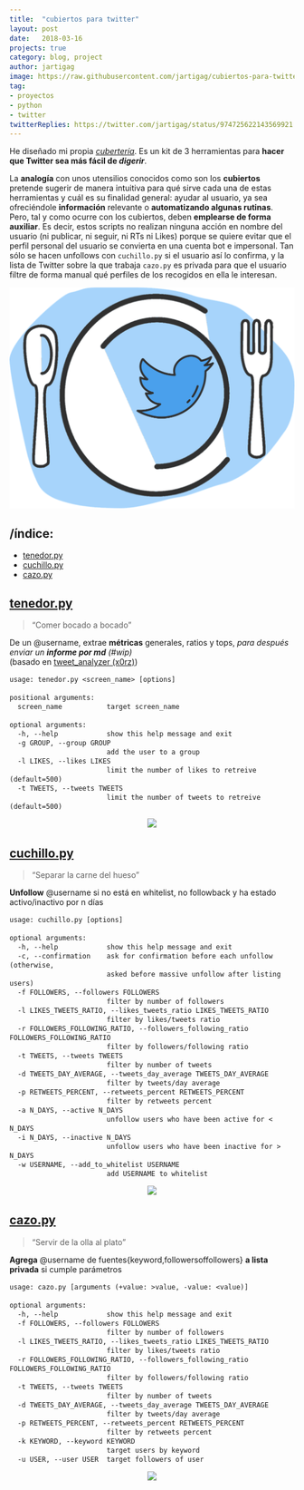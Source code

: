 ```yaml
---
title:  "cubiertos para twitter"
layout: post
date:   2018-03-16
projects: true
category: blog, project
author: jartigag
image: https://raw.githubusercontent.com/jartigag/cubiertos-para-twitter/master/logo.png
tag:
- proyectos
- python
- twitter
twitterReplies: https://twitter.com/jartigag/status/974725622143569921
---
```


He diseñado mi propia [*cubertería*](https://github.com/jartigag/cubiertos-para-twitter). Es un kit de 3 herramientas para **hacer que Twitter sea
más fácil de _digerir_**.

La **analogía** con unos utensilios conocidos como son los **cubiertos** pretende sugerir de manera intuitiva para qué sirve cada una de estas
herramientas y cuál es su finalidad general: ayudar al usuario, ya sea ofreciéndole **información** relevante o **automatizando algunas rutinas**.
Pero, tal y como ocurre con los cubiertos, deben **emplearse de forma auxiliar**. Es decir, estos scripts no realizan ninguna acción en nombre del
usuario (ni publicar, ni seguir, ni RTs ni Likes) porque se quiere evitar que el perfil personal del usuario se convierta en una cuenta bot e
impersonal. Tan sólo se hacen unfollows con `cuchillo.py` si el usuario así lo confirma, y la lista de Twitter sobre la que trabaja `cazo.py` es
privada para que el usuario filtre de forma manual qué perfiles de los recogidos en ella le interesan.

![](https://raw.githubusercontent.com/jartigag/cubiertos-para-twitter/master/logo.png)

## /índice:
- [tenedor.py](#tenedorpy)
- [cuchillo.py](#cuchillopy)
- [cazo.py](#cazopy)

## [tenedor.py](https://github.com/jartigag/cubiertos-para-twitter/blob/master/tenedor.py)
> “Comer bocado a bocado”

De un @username, extrae **métricas** generales, ratios y tops, *para después enviar un **informe por md** (#wip)*  
(basado en [tweet_analyzer (x0rz)](https://github.com/x0rz/tweets_analyzer))

```
usage: tenedor.py <screen_name> [options]

positional arguments:
  screen_name           target screen_name

optional arguments:
  -h, --help            show this help message and exit
  -g GROUP, --group GROUP
                        add the user to a group
  -l LIKES, --likes LIKES
                        limit the number of likes to retreive (default=500)
  -t TWEETS, --tweets TWEETS
                        limit the number of tweets to retreive (default=500)
```
<p align="center">
  <a href="https://asciinema.org/a/QTjDYRC4k4pp0ewyfLQlKTmfD" target="_blank">
    <img src="https://asciinema.org/a/QTjDYRC4k4pp0ewyfLQlKTmfD.png"/>
  </a>
</p>

## [cuchillo.py](https://github.com/jartigag/cubiertos-para-twitter/blob/master/cuchillo.py)
> “Separar la carne del hueso”

**Unfollow** @username si no está en whitelist, no followback y ha estado activo/inactivo por n días

```
usage: cuchillo.py [options]

optional arguments:
  -h, --help            show this help message and exit
  -c, --confirmation    ask for confirmation before each unfollow (otherwise,
                        asked before massive unfollow after listing users)
  -f FOLLOWERS, --followers FOLLOWERS
                        filter by number of followers
  -l LIKES_TWEETS_RATIO, --likes_tweets_ratio LIKES_TWEETS_RATIO
                        filter by likes/tweets ratio
  -r FOLLOWERS_FOLLOWING_RATIO, --followers_following_ratio FOLLOWERS_FOLLOWING_RATIO
                        filter by followers/following ratio
  -t TWEETS, --tweets TWEETS
                        filter by number of tweets
  -d TWEETS_DAY_AVERAGE, --tweets_day_average TWEETS_DAY_AVERAGE
                        filter by tweets/day average
  -p RETWEETS_PERCENT, --retweets_percent RETWEETS_PERCENT
                        filter by retweets percent
  -a N_DAYS, --active N_DAYS
                        unfollow users who have been active for < N_DAYS
  -i N_DAYS, --inactive N_DAYS
                        unfollow users who have been inactive for > N_DAYS
  -w USERNAME, --add_to_whitelist USERNAME
                        add USERNAME to whitelist
```
<p align="center">
  <a href="https://asciinema.org/a/IQFOlDY4RMWFdtuHWK4Pz4k7k" target="_blank">
    <img src="https://asciinema.org/a/IQFOlDY4RMWFdtuHWK4Pz4k7k.png"/>
  </a>
</p>

## [cazo.py](https://github.com/jartigag/cubiertos-para-twitter/blob/master/cazo.py)
> “Servir de la olla al plato”

**Agrega** @username de fuentes{keyword,followersoffollowers} **a lista privada** si cumple parámetros

```
usage: cazo.py [arguments (+value: >value, -value: <value)]

optional arguments:
  -h, --help            show this help message and exit
  -f FOLLOWERS, --followers FOLLOWERS
                        filter by number of followers
  -l LIKES_TWEETS_RATIO, --likes_tweets_ratio LIKES_TWEETS_RATIO
                        filter by likes/tweets ratio
  -r FOLLOWERS_FOLLOWING_RATIO, --followers_following_ratio FOLLOWERS_FOLLOWING_RATIO
                        filter by followers/following ratio
  -t TWEETS, --tweets TWEETS
                        filter by number of tweets
  -d TWEETS_DAY_AVERAGE, --tweets_day_average TWEETS_DAY_AVERAGE
                        filter by tweets/day average
  -p RETWEETS_PERCENT, --retweets_percent RETWEETS_PERCENT
                        filter by retweets percent
  -k KEYWORD, --keyword KEYWORD
                        target users by keyword
  -u USER, --user USER  target followers of user
```

<p align="center">
  <a href="https://asciinema.org/a/U1UdjaSvK12VPI5OkYmRF8qm7" target="_blank">
    <img src="https://asciinema.org/a/U1UdjaSvK12VPI5OkYmRF8qm7.png"/>
  </a>
</p>
